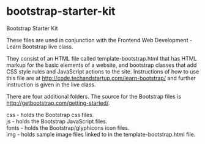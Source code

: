 bootstrap-starter-kit
=====================

Bootstrap Starter Kit

These files are used in conjunction with the Frontend Web Development - Learn Bootstrap live class.

They consist of an HTML file called template-bootstrap.html that has HTML markup for the basic elements of a website,
and bootstrap classes that add CSS style rules and JavaScript actions to the site. 
Instructions of how to use this file are at http://code.techandstartup.com/learn-bootstrap/ and further instruction is
given in the live class.

There are four additional folders. The source for the Bootstrap files is http://getbootstrap.com/getting-started/.

css - holds the Bootstrap css files.<br>
js - holds the Bootstrap JavaScript files.<br>
fonts - holds the Bootstrap/glyphicons icon files.<br>
img - holds sample image files linked to in the template-bootstrap.html file.
